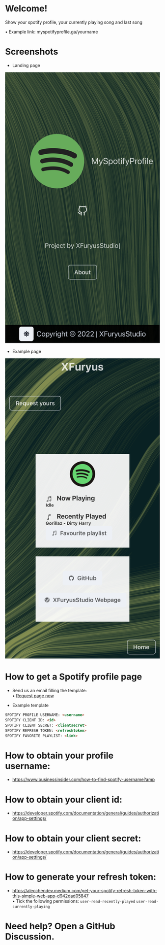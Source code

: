 # Welcome!
Show your spotify profile, your currently playing song and last song

• Example link: myspotifyprofile.ga/yourname

# Screenshots

- Landing page
<img src="screenshots/landing.png">

- Example page
<img src="screenshots/example.png">

# How to get a Spotify profile page

- Send us an email filling the template:<br>
• <a href="mailto:myspotifyprofile@xfuryus.ga?subject=Requesting%20spotify%20page&body=SPOTIFY%20PROFILE%20USERNAME%3A%20%3Cusername%3E%0D%0ASPOTIFY%20CLIENT%20ID%3A%20%3Cid%3E%0D%0ASPOTIFY%20CLIENT%20SECRET%3A%20%3Cclientsecret%3E%0D%0ASPOTIFY%20REFRESH%20TOKEN%3A%20%3Crefreshtoken%3E%0D%0ASPOTIFY%20FAVORITE%20PLAYLIST%3A%20%3Clink%3E">Request page now</a>

- Example template
```HTML
SPOTIFY PROFILE USERNAME: <username>
SPOTIFY CLIENT ID: <id>
SPOTIFY CLIENT SECRET: <clientsecret>
SPOTIFY REFRESH TOKEN: <refreshtoken>
SPOTIFY FAVORITE PLAYLIST: <link>
```

# How to obtain your profile username:
- https://www.businessinsider.com/how-to-find-spotify-username?amp
# How to obtain your client id:
- https://developer.spotify.com/documentation/general/guides/authorization/app-settings/
# How to obtain your client secret:
- https://developer.spotify.com/documentation/general/guides/authorization/app-settings/
# How to generate your refresh token:
- https://alecchendev.medium.com/get-your-spotify-refresh-token-with-this-simple-web-app-d942dad05847
<br>• Tick the following permissions: `user-read-recently-played` `user-read-currently-playing`

# Need help? Open a GitHub Discussion.
